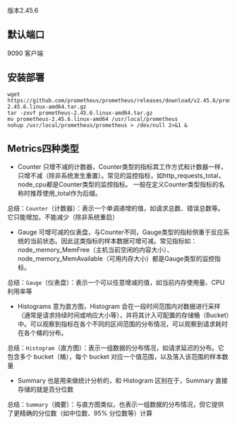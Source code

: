 
版本2.45.6

## 默认端口

9090 客户端

## 安装部署

```
wget https://github.com/prometheus/prometheus/releases/download/v2.45.6/prometheus-2.45.6.linux-amd64.tar.gz
tar -zxvf prometheus-2.45.6.linux-amd64.tar.gz
mv prometheus-2.45.6.linux-amd64 /usr/local/prometheus
nohup /usr/local/prometheus/prometheus > /dev/null 2>&1 &
```

## Metrics四种类型

- Counter 只增不减的计数器，Counter类型的指标其工作方式和计数器一样，只增不减（除非系统发生重置）。常见的监控指标，如http_requests_total，node_cpu都是Counter类型的监控指标。 一般在定义Counter类型指标的名称时推荐使用_total作为后缀。

总结：`Counter`（计数器）：表示一个单调递增的值，如请求总数、错误总数等。它只能增加，不能减少（除非系统重启）

- Gauge 可增可减的仪表盘，与Counter不同，Gauge类型的指标侧重于反应系统的当前状态。因此这类指标的样本数据可增可减。常见指标如：node_memory_MemFree（主机当前空闲的内容大小）、node_memory_MemAvailable（可用内存大小）都是Gauge类型的监控指标。

总结：`Gauge`（仪表盘）：表示一个可以任意增减的值，如当前内存使用量、CPU 利用率等

- Histograms 意为直方图，Histogram 会在一段时间范围内对数据进行采样（通常是请求持续时间或响应大小等），并将其计入可配置的存储桶（Bucket）中。可以观察到指标在各个不同的区间范围的分布情况，可以观察到请求耗时在各个桶的分布。

总结：`Histogram`（直方图）：表示一组数据的分布情况，如请求延迟的分布。它包含多个 bucket（桶），每个 bucket 对应一个值范围，以及落入该范围的样本数量

- Summary 也是用来做统计分析的，和 Histogram 区别在于，Summary 直接存储的就是百分位数

总结：`Summary`（摘要）：与直方图类似，也表示一组数据的分布情况，但它提供了更精确的分位数（如中位数、95% 分位数等）计算

